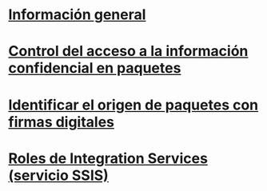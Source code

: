 # [Información general](security-overview-integration-services.md)  
# [Control del acceso a la información confidencial en paquetes](access-control-for-sensitive-data-in-packages.md)  
# [Identificar el origen de paquetes con firmas digitales](identify-the-source-of-packages-with-digital-signatures.md)  
# [Roles de Integration Services (servicio SSIS)](integration-services-roles-ssis-service.md)
